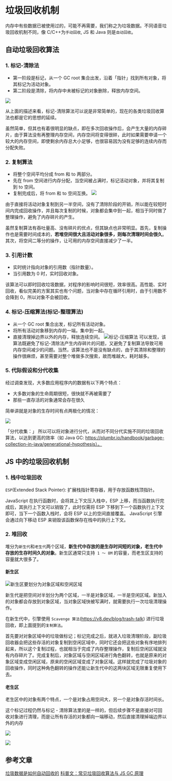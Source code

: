 # 垃圾回收机制

内存中有些数据已被使用过的，可能不再需要，我们称之为垃圾数据。不同语音垃圾回收机制不同，像 C/C++为`手动回收`, JS 和 Java 则是`自动回收`。

## 自动垃圾回收算法

### 1. 标记-清除法

- 第一阶段是标记，从一个 GC root 集合出发，沿着「指针」找到所有对象，将其标记为活动对象。
- 第二阶段是清除，将内存中未被标记的对象删除，释放内存空间。

![](https://mmbiz.qpic.cn/mmbiz_png/3xDuJ3eiciblma6w3Nia143DPDV4EqRemzhKRPW4tMtCdctjOS2C5cO3MW3SiaR3hcC7zicfU8RPicAOm08mekv4yZXg/640?wx_fmt=png&tp=webp&wxfrom=5&wx_lazy=1&wx_co=1)

从上面的描述来看，标记-清除算法可以说是非常简单的，现在的各类垃圾回收算法也都是它的思想的延续。

虽然简单，但其也有着很明显的缺点，即在多次回收操作后，会产生大量的内存碎片，由于算法没有再整理内存空间，内存空间将变得很碎，此时如果需要申请一个较大的内存空间，即使剩余内存总大小足够，也很容易因为没有足够的连续内存而分配失败。

### 2. 复制算法

- 将整个空间平均分成 from 和 to 两部分。
- 先在 from 空间进行内存分配，当空间被占满时，标记活动对象，并将其复制到 to 空间。
- 复制完成后，将 from 和 to 空间互换。
  ![](https://mmbiz.qpic.cn/mmbiz_png/3xDuJ3eiciblma6w3Nia143DPDV4EqRemzhFZ6oIjKVaDyqLQwAYrNFMoe4e0kTbhjatic4YiaicnJ2SIadQWK1upd2A/640?wx_fmt=png&tp=webp&wxfrom=5&wx_lazy=1&wx_co=1)

由于直接将活动对象复制到另一半空间，没有了清除阶段的开销，所以能在较短时间内完成回收操作，并且每次复制的时候，对象都会集中到一起，相当于同时做了整理操作，避免了内存碎片的产生。

虽然复制算法有吞吐量高、没有碎片的优点，但其缺点也非常明显。首先，复制操作也是需要时间成本的，**若堆空间很大且活动对象很多，则每次清理时间会很久**。其次，将空间二等分的操作，让可用的内存空间直接减少了一半。

### 3. 引用计数

- 实时统计指向对象的引用数（指针数量）。
- 当引用数为 0 时，实时回收对象。

该算法可以即时回收垃圾数据，对程序的影响时间很短，效率很高。高性能、实时回收，看似完美的方案其实也有个问题，当对象中存在循环引用时，由于引用数不会降到 0，所以对象不会被回收。

### 4. 标记-压缩算法(标记-整理算法)

- 从一个 GC root 集合出发，标记所有活动对象。
- 将所有活动对象移到内存的一端，集中到一起。
- 直接清理掉边界以外的内存，释放连续空间。
  ![标记-压缩算法](https://mmbiz.qpic.cn/mmbiz_png/3xDuJ3eiciblma6w3Nia143DPDV4EqRemzh1rrOlycu1SpAfd8p6guj0Rh1ibSiaAQPIxAKjuico9jGT07jg9y7QpTHQ/640?wx_fmt=png&tp=webp&wxfrom=5&wx_lazy=1&wx_co=1)
  可以发现，该算法既避免了标记-清除法产生内存碎片的问题，又避免了复制算法导致可用内存空间减少的问题。当然，该算法也不是没有缺点的，由于其清除和整理的操作很麻烦，甚至需要对整个堆做多次搜索，故而堆越大，耗时越多。

### 5. 代际假设和分代收集

经过调查发现，大多数应用程序内的数据有以下两个特点：

- 大多数对象的生命周期很短，很快就不再被需要了
- 那些一直存活的对象通常会存在很久

简单讲就是对象的生存时间有点两极化的情况：

![](https://mmbiz.qpic.cn/mmbiz_png/3xDuJ3eiciblma6w3Nia143DPDV4EqRemzhqXtuJpkibGoaqDZPiaGa4icQXNc92w66wtY7gXjmT1xYxIpSmficmnvuag/640?wx_fmt=png&tp=webp&wxfrom=5&wx_lazy=1&wx_co=1)

「分代收集：」 所以可以将对象进行分代，从而对不同分代实施不同的垃圾回收算法，以达到更高的效率（如 Java GC: https://plumbr.io/handbook/garbage-collection-in-java/generational-hypothesis）。

## JS 中的垃圾回收机制

### 1. 栈中垃圾回收

`ESP`(Extended Stack Pointer): 扩展栈指针寄存器，用于存放函数栈顶指针。

JavaScript 在执行函数时，会将其上下文压入栈中，ESP 上移，而当函数执行完成后，其执行上下文可以销毁了，此时仅需将 ESP 下移到下一个函数执行上下文即可，当下一个函数入栈时，会将 ESP 以上的空间直接覆盖。
JavaScript 引擎会通过向下移动 ESP 来销毁该函数保存在栈中的执行上下文。

### 2. 堆回收

堆分为`新生代`和`老生代`两个区域，**新生代中存放的是生存时间短的对象，老生代中存放的生存时间久的对象**。新生区通常只支持` 1 ～ 8M` 的容量，而老生区支持的容量就大很多了。

#### 新生区

![新生区要划分为对象区域和空闲区域](https://static001.geekbang.org/resource/image/4f/af/4f9310c7da631fa5a57f871099bfbeaf.png)

新生代是把空间对半划分为两个区域，一半是对象区域，一半是空闲区域。新加入的对象都会存放到对象区域，当对象区域快被写满时，就需要执行一次垃圾清理操作。

在新生代中，引擎使用 `Scavenge 算法`(https://v8.dev/blog/trash-talk) 进行垃圾回收，即上面提到的`复制算法`。

首先要对对象区域中的垃圾做标记；标记完成之后，就进入垃圾清理阶段，副垃圾回收器会把这些存活的对象复制到空闲区域中，同时它还会把这些对象有序地排列起来，所以这个复制过程，也就相当于完成了内存整理操作，复制后空闲区域就没有内存碎片了。完成复制后，对象区域与空闲区域进行角色翻转，也就是原来的对象区域变成空闲区域，原来的空闲区域变成了对象区域。这样就完成了垃圾对象的回收操作，同时这种角色翻转的操作还能让新生代中的这两块区域无限重复使用下去。

#### 老生区

老生区中的对象有两个特点，一个是对象占用空间大，另一个是对象存活时间长。

这个标记过程仍然与标记 - 清除算法里的是一样的，但后续步骤不是直接对可回收对象进行清理，而是让所有存活的对象都向一端移动，然后直接清理掉端边界以外的内存

![](https://static001.geekbang.org/resource/image/d0/85/d015db8ad0df7f0ccb1bdb8e31f96e85.png)

![](https://static001.geekbang.org/resource/image/65/8c/652bd2df726d0aa5e67fe8489f39a18c.png)

## 参考文章

[垃圾数据是如何自动回收的](https://time.geekbang.org/column/article/131233)
[科普文：常见垃圾回收算法与 JS GC 原理](https://mp.weixin.qq.com/s/KZsgQxlrsfYMvJejbZqGHw)
